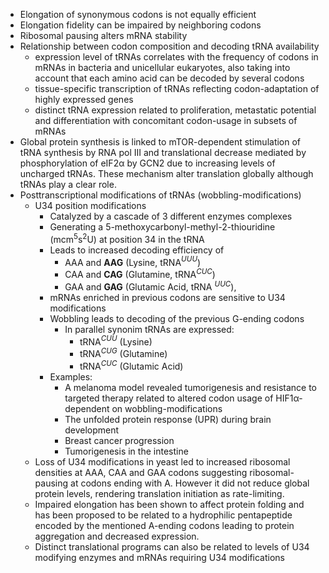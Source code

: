 * Elongation of synonymous codons is not equally efficient 
* Elongation fidelity can be impaired by neighboring codons
* Ribosomal pausing alters mRNA stability
* Relationship between codon composition and decoding tRNA availability 
	* expression level of tRNAs correlates with the frequency of codons in mRNAs in bacteria and unicellular eukaryotes, also taking into account that each amino acid can be decoded by several codons
	* tissue-specific transcription of tRNAs reflecting codon-adaptation of highly expressed genes
	* distinct tRNA expression related to proliferation, metastatic potential and differentiation with concomitant codon-usage in subsets of mRNAs
* Global protein synthesis is linked to mTOR-dependent stimulation of tRNA synthesis by RNA pol III and translational decrease mediated by phosphorylation of eIF2α by GCN2 due to increasing levels of uncharged tRNAs. These mechanism alter translation globally although tRNAs play a clear role.
* Posttranscriptional modifications of tRNAs (wobbling-modifications)
	*  U34 position modifications
		* Catalyzed by a cascade of 3 different enzymes complexes
		* Generating a 5-methoxycarbonyl-methyl-2-thiouridine (mcm$^5$s$^2$U) at position 34 in the tRNA
		* Leads to increased decoding efficiency of
			* AAA and **AAG** (Lysine, tRNA$^U$$^U$$^U$)
			* CAA and **CAG** (Glutamine, tRNA$^C$$^U$$^C$)
			* GAA and **GAG** (Glutamic Acid, tRNA $^U$$^U$$^C$),
		* mRNAs enriched in previous codons are sensitive to U34 modifications
		* Wobbling leads to decoding of the previous G-ending codons
			*  In parallel synonim tRNAs are expressed:
				* tRNA$^C$$^U$$^U$ (Lysine)
				* tRNA$^C$$^U$$^G$ (Glutamine)
				* tRNA$^C$$^U$$^C$ (Glutamic Acid)
		* Examples:
			* A melanoma model revealed tumorigenesis and resistance to targeted therapy related to altered codon usage of HIF1α- dependent on wobbling-modifications
			*  The unfolded protein response (UPR) during brain development
			* Breast cancer progression
			* Tumorigenesis in the intestine
	*  Loss of U34 modifications in yeast led to increased ribosomal densities at AAA, CAA and GAA codons suggesting ribosomal-pausing at codons ending with A. However it did not reduce global protein levels, rendering translation initiation as rate-limiting.
	* Impaired elongation has been shown to affect protein folding and has been proposed to be related to a hydrophilic pentapeptide encoded by the mentioned A-ending codons leading to protein aggregation and decreased expression. 
	* Distinct translational programs can also be related to levels of U34 modifying enzymes and mRNAs requiring U34 modifications